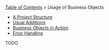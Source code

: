 [Table of Contents](tutorial-toc.html) > Usage of Business Objects

* [A Project Structure](tutorial-usage-structure.html)
* [Usual Additions](tutorial-usage-addition.html)
* [Business Objects in Action](tutorial-usage-action.html)
* [Error Handling](tutorial-usage-error.html)

TODO
